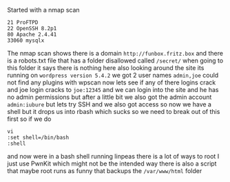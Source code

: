 Started with a nmap scan
```
21 ProFTPD
22 OpenSSH 8.2p1
80 Apache 2.4.41
33060 mysqlx 
```
The nmap scan shows there is a domain `http://funbox.fritz.box` and there is a robots.txt file that has a folder disallowed called `/secret/` when going to this folder it says there is nothing here also looking around the site its running on `wordpress version 5.4.2` we got 2 user names `admin,joe` could not find any plugins with wpscan now lets see if any of there logins crack and joe login cracks to `joe:12345` and we can login into the site and he has no admin permissions but after a little bit we also got the admin account `admin:iubure` but lets try SSH and we also got access so now we have a shell but it drops us into rbash which sucks so we need to break out of this first so if we do 
```
vi
:set shell=/bin/bash
:shell
```
and now were in a bash shell running linpeas there is a lot of ways to root I just use PwnKit which might not be the intended way there is also a script that maybe root runs as funny that backups the `/var/www/html` folder  